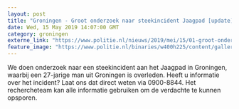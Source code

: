 ```yaml
---
layout: post
title: "Groningen - Groot onderzoek naar steekincident Jaagpad [update]"
date: Wed, 15 May 2019 14:07:00 GMT
category: groningen
externe_link: "https://www.politie.nl/nieuws/2019/mei/15/01-groot-onderzoek-naar-steekincident-jaagpad.html"
feature_image: "https://www.politie.nl/binaries/w400h225/content/gallery/politie/nieuws/2019/mei/01-nn/img_0094.jpg"
---
```


We doen onderzoek naar een steekincident aan het Jaagpad in Groningen, waarbij een 27-jarige man uit Groningen is overleden. Heeft u informatie over het incident? Laat ons dat direct weten via 0900-8844. Het rechercheteam kan alle informatie gebruiken om de verdachte te kunnen opsporen.
